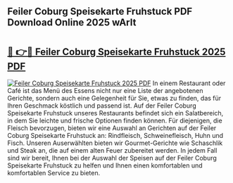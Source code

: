 ## Feiler Coburg Speisekarte Fruhstuck PDF Download Online 2025 wArIt

# <h2><a href="http://gcdccu.nevu.top/?p=Feiler+Coburg+Speisekarte+Fruhstuck">🔗 👉🔴 Feiler Coburg Speisekarte Fruhstuck 2025 PDF</a></h2>

[![Feiler Coburg Speisekarte Fruhstuck 2025 PDF](https://i.imgur.com/dBaPXMq.png)](http://gcdccu.nevu.top/?p=Feiler+Coburg+Speisekarte+Fruhstuck)
In einem Restaurant oder Café ist das Menü des Essens nicht nur eine Liste der angebotenen Gerichte, sondern auch eine Gelegenheit für Sie, etwas zu finden, das für Ihren Geschmack köstlich und passend ist. Auf der Feiler Coburg Speisekarte Fruhstuck unseres Restaurants befindet sich ein Salatbereich, in dem Sie leichte und frische Optionen finden können. Für diejenigen, die Fleisch bevorzugen, bieten wir eine Auswahl an Gerichten auf der Feiler Coburg Speisekarte Fruhstuck an: Rindfleisch, Schweinefleisch, Huhn und Fisch. Unseren Auserwählten bieten wir Gourmet-Gerichte wie Schaschlik und Steak an, die auf einem alten Feuer zubereitet werden. In jedem Fall sind wir bereit, Ihnen bei der Auswahl der Speisen auf der Feiler Coburg Speisekarte Fruhstuck zu helfen und Ihnen einen komfortablen und komfortablen Service zu bieten.

